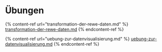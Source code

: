 # Übungen

{% content-ref url="transformation-der-rewe-daten.md" %}
[transformation-der-rewe-daten.md](transformation-der-rewe-daten.md)
{% endcontent-ref %}

{% content-ref url="uebung-zur-datenvisualisierung.md" %}
[uebung-zur-datenvisualisierung.md](uebung-zur-datenvisualisierung.md)
{% endcontent-ref %}
